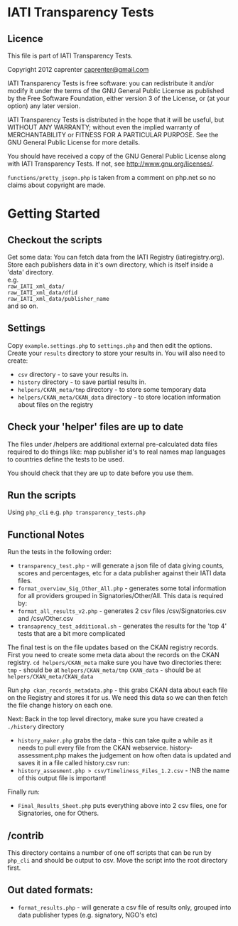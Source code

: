 IATI Transparency Tests
=======================
Licence
-------
This file is part of IATI Transparency Tests.

Copyright 2012 caprenter <caprenter@gmail.com>

IATI Transparency Tests is free software: you can redistribute it and/or modify
it under the terms of the GNU General Public License as published by
the Free Software Foundation, either version 3 of the License, or
(at your option) any later version.

IATI Transparency Tests is distributed in the hope that it will be useful,
but WITHOUT ANY WARRANTY; without even the implied warranty of
MERCHANTABILITY or FITNESS FOR A PARTICULAR PURPOSE.  See the
GNU General Public License for more details.

You should have received a copy of the GNU General Public License
along with IATI Transparency Tests.  If not, see <http://www.gnu.org/licenses/>.


`functions/pretty_jsopn.php` is taken from a comment on php.net so no claims about copyright are made.

Getting Started
===============


Checkout the scripts
--------------------

Get some data:
You can fetch data from the IATI Registry (iatiregistry.org).  
Store each publishers data in it's own directory, which is itself inside a 'data' directory.  
e.g.  
`raw_IATI_xml_data/`  
`raw_IATI_xml_data/dfid`    
`raw_IATI_xml_data/publisher_name`          
and so on.

Settings
--------
Copy `example.settings.php` to `settings.php` and then edit the options.  
Create your `results` directory to store your results in.
You will also need to create:
* `csv` directory - to save your results in.
* `history` directory - to save partial results in.
* `helpers/CKAN_meta/tmp` directory - to store some temporary data
* `helpers/CKAN_meta/CKAN_data` directory - to store location information about files on the registry

Check your 'helper' files are up to date
----------------------------------------
The files under /helpers are additional external pre-calculated data files required to do things like:
map publisher id's to real names
map languages to countries
define the tests to be used.

You should check that they are up to date before you use them.

Run the scripts
---------------

Using `php_cli`  e.g.
`php transparency_tests.php`

Functional Notes
----------------
Run the tests in the following order:
* `transparency_test.php` - will generate a json file of data giving counts, scores and percentages, etc for a data publisher against their IATI data files.
* `format_overview_Sig_Other_All.php` - generates some total information for all providers grouped in Signatories/Other/All. This data is required by:
* `format_all_results_v2.php` - generates 2 csv files /csv/Signatories.csv and /csv/Other.csv
* `transaprency_test_additional.sh` - generates the results for the 'top 4' tests that are a bit more complicated

The final test is on the file updates based on the CKAN registry records.
First you need to create some meta data about the records on the CKAN registry.
`cd helpers/CKAN_meta`
make sure you have two directories there:
`tmp` - should be at `helpers/CKAN_meta/tmp`
`CKAN_data` - should be at `helpers/CKAN_meta/CKAN_data`

Run `php ckan_records_metadata.php` - this grabs CKAN data about each file on the Registry and stores it for us. We need this data so we can then fetch the file change history on each one.

Next:
Back in the top level directory, make sure you have created a `./history` directory
* `history_maker.php` grabs the data - this can take quite a while as it needs to pull every file from the CKAN webservice.
 history-assessment.php makes the judgement on how often data is updated and saves it in a file called history.csv
run:
* `history_assesment.php > csv/Timeliness_Files_1.2.csv` - !NB the name of this output file is important!


Finally run:
* `Final_Results_Sheet.php` puts everything above into 2 csv files, one for Signatories, one for Others.

/contrib
--------
This directory contains a number of one off scripts that can be run by `php_cli` and should be output to csv.
Move the script into the root directory first.

Out dated formats:
------------------
* `format_results.php` - will generate a csv file of results only, grouped into data publisher types (e.g. signatory, NGO's etc)

 
